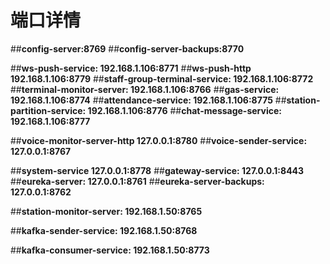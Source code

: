 # 端口详情
 
 ##**config-server:8769**
 ##**config-server-backups:8770**
 
 
 ##**ws-push-service:  192.168.1.106:8771**
 ##**ws-push-http      192.168.1.106:8779**
 ##**staff-group-terminal-service:   192.168.1.106:8772**
  ##**terminal-monitor-server:  192.168.1.106:8766**
 ##**gas-service:          192.168.1.106:8774**
 ##**attendance-service:   192.168.1.106:8775**
 ##**station-partition-service:  192.168.1.106:8776**
 ##**chat-message-service:  192.168.1.106:8777**
 
   
 

 ##**voice-monitor-server-http  127.0.0.1:8780** 
 ##**voice-sender-service:     127.0.0.1:8767**
   
   
   
 ##**system-service            127.0.0.1:8778** 
 ##**gateway-service:          127.0.0.1:8443** 
 ##**eureka-server:            127.0.0.1:8761**
 ##**eureka-server-backups:    127.0.0.1:8762**
 
 
 ##**station-monitor-server:   192.168.1.50:8765**
 
 
 ##**kafka-sender-service:     192.168.1.50:8768**
 
 ##**kafka-consumer-service:   192.168.1.50:8773**
 
 
 

 


